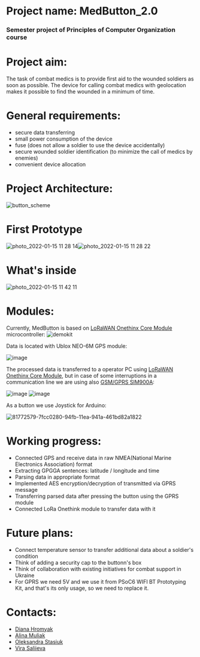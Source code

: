 # Project name: MedButton_2.0

### Semester project of Principles of Computer Organization course

# Project aim:
The task of combat medics is to provide first aid to the wounded soldiers as soon as possible. The device for calling combat medics with geolocation makes it possible to find the wounded in a minimum of time. 

# General requirements:

- secure data transferring
- small power consumption of the device
- fuse (does not allow a soldier to use the device accidentally)
- secure wounded soldier identification (to minimize the call of medics by enemies) 
- convenient device allocation

# Project Architecture:
![button_scheme](https://user-images.githubusercontent.com/70766505/149573640-c482787c-71df-4347-9f59-c3a62ad88cb3.png)


# First Prototype
![photo_2022-01-15 11 28 14](https://user-images.githubusercontent.com/70766505/149617270-de258abd-31c2-479a-ba21-adbb4920f9cd.jpeg)![photo_2022-01-15 11 28 22](https://user-images.githubusercontent.com/70766505/149617271-cfdb6521-735a-4758-8e96-0d2fa5efc60e.jpeg)

# What's inside
![photo_2022-01-15 11 42 11](https://user-images.githubusercontent.com/70766505/149617504-5f2a9ef6-6e56-40f7-acc4-ee41a6902e45.jpeg)


# Modules:
Currently, MedButton is based on [LoRaWAN Onethinx Core Module](https://www.onethinx.com/module.html) 
microcontroller:
![demokit](https://user-images.githubusercontent.com/70766505/149617739-9bc14a93-2d03-4c54-b18c-26b3fb32dc07.jpg)


Data is located with Ublox NEO-6M GPS module:

![image](https://user-images.githubusercontent.com/57792587/104818846-aed90780-5832-11eb-8680-ed09a42f007a.png)


The processed data is transferred to a operator PC using [LoRaWAN Onethinx Core Module](https://www.onethinx.com/module.html), but in case of some interruptions in a communication line we are using also [GSM/GPRS SIM900A](https://www.itead.cc/sim900-sim900a-gsm-gprs-minimum-system-module.html):

![image](https://user-images.githubusercontent.com/57792587/104819286-2b6ce580-5835-11eb-83d5-5dda4e13de9a.png)
![image](https://user-images.githubusercontent.com/57792587/104819149-425f0800-5834-11eb-9384-cc11adebe060.png)

As a button we use Joystick for Arduino:

![81772579-7fcc0280-94fb-11ea-941a-461bd82a1822](https://user-images.githubusercontent.com/70766505/149573321-62e244ec-0380-4ab2-a78d-8bfc87e9ada4.jpg)



# Working progress:
- Connected GPS and receive data in raw NMEA(National Marine Electronics Association) format
- Extracting GPGGA sentences: latitude / longitude and time 
- Parsing data in appropriate format
- Implemented AES encryption/decryption of transmitted via GPRS message
- Transferring parsed data after pressing the button using the GPRS module
- Connected LoRa Onethink module to transfer data with it

# Future plans:
- Connect temperature sensor to transfer additional data about a soldier's condition
- Think of adding a security cap to the buttonn's box
- Think of collaboration with existing initiatives for combat support in Ukraine
- For GPRS we need 5V and we use it from PSoC6 WIFI BT Prototyping Kit, and that's its only usage, so we need to replace it.

# Contacts:
- [Diana Hromyak](https://github.com/Diana-Doe)
- [Alina Muliak](https://github.com/alinamuliak)
- [Oleksandra Stasiuk](https://github.com/oleksadobush)
- [Vira Saliieva](https://github.com/vsaliievaa)
